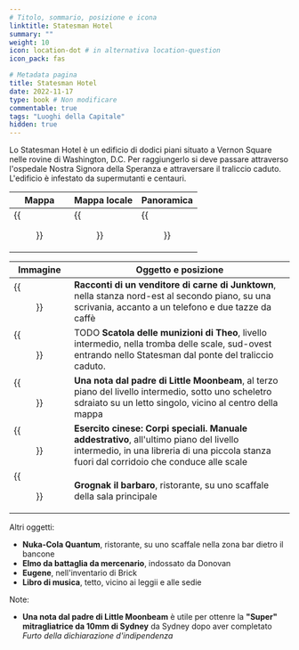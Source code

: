 ```yaml
---
# Titolo, sommario, posizione e icona
linktitle: Statesman Hotel
summary: ""
weight: 10
icon: location-dot # in alternativa location-question
icon_pack: fas

# Metadata pagina
title: Statesman Hotel
date: 2022-11-17
type: book # Non modificare
commentable: true
tags: "Luoghi della Capitale"
hidden: true
---
```



Lo Statesman Hotel è un edificio di dodici piani situato a Vernon Square nelle rovine di Washington, D.C. Per raggiungerlo si deve passare attraverso l'ospedale Nostra Signora della Speranza e attraversare il traliccio caduto. L'edificio è infestato da supermutanti e centauri.

| Mappa | Mappa locale | Panoramica |
| ----- | ------------ | ---------- |
|  {{<figure src="Statesman_Hotel_loc.webp">}} | {{<figure src="Statesman_Hotel_ground_floor_loc_map.webp">}}  | {{<figure src="Statesman_Hotel.webp">}}  |

| Immagine | Oggetto e posizione |
| -------- | ------------------- |
| {{<figure src="Tales_of_a_JJV_Statesman_Hotel.webp">}}  | **Racconti di un venditore di carne di Junktown**, nella stanza nord-est al secondo piano, su una scrivania, accanto a un telefono e due tazze da caffè  |
| {{<figure src="FO3_Dead_Theo_and_Ammunition_Box.webp">}}  | TODO **Scatola delle munizioni di Theo**, livello intermedio, nella tromba delle scale, sud-ovest entrando nello Statesman dal ponte del traliccio caduto.   |
|  {{<figure src="MoonbeamNoteShot.webp">}} | **Una nota dal padre di Little Moonbeam**, al terzo piano del livello intermedio, sotto uno scheletro sdraiato su un letto singolo, vicino al centro della mappa  |
| {{<figure src="FO3_CA_SOTM_Statesman.webp">}}  | **Esercito cinese: Corpi speciali. Manuale addestrativo**, all'ultimo piano del livello intermedio, in una libreria di una piccola stanza fuori dal corridoio che conduce alle scale  |
| {{<figure src="Grognak_the_Barbarian_Statesman_Hotel.webp">}}  | **Grognak il barbaro**, ristorante, su uno scaffale della sala principale  |

Altri oggetti:
-  **Nuka-Cola Quantum**, ristorante, su uno scaffale nella zona bar dietro il bancone
- **Elmo da battaglia da mercenario**, indossato da Donovan
- **Eugene**, nell'inventario di Brick
- **Libro di musica**, tetto,  vicino ai leggii e alle sedie

Note:
- **Una nota dal padre di Little Moonbeam** è utile per ottenre la **"Super" mitragliatrice da 10mm di Sydney** da Sydney dopo aver completato *Furto della dichiarazione d'indipendenza*